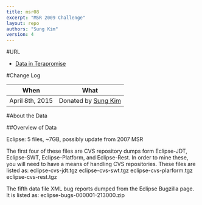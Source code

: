 ```yaml
---
title: msr08
excerpt: "MSR 2009 Challenge"
layout: repo
authors: "Sung Kim"
version: 4
---
```


#URL

* [Data in Terapromise](https://terapromise.csc.ncsu.edu:8443/!/#repo/view/head/msr/msr08)

#Change Log

When | What
---- | ----
April 8th, 2015 | Donated by [Sung Kim](/repo/people/data-donors/promise4.html)

#About the Data

##Overview of Data

Eclipse: 5 files, ~7GB, possibly update from 2007 MSR

The first four of these files are CVS repository dumps form Eclipse-JDT, Eclipse-SWT, Eclipse-Platform, and Eclipse-Rest. In order to mine these, you will need to have a means of handling CVS repositories. These files are listed as:
eclipse-cvs-jdt.tgz
eclipse-cvs-swt.tgz
eclipse-cvs-plarform.tgz
eclipse-cvs-rest.tgz

The fifth data file XML bug reports dumped from the Eclipse Bugzilla page. It is listed as:
eclipse-bugs-000001-213000.zip
